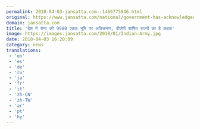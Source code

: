 ```yaml
---
permalink: 2018-04-03-jansatta.com--1466775946.html
original: https://www.jansatta.com/national/government-has-acknowledged-that-encroachments-on-9980-acres-of-army-in-different-states/620723/
domain: jansatta.com
title: 'देश में सेना की 9980 एकड़ भूमि पर अतिक्रमण, बीजेपी शाषित राज्यों का है कब्जा'
image: https://images.jansatta.com/2018/01/Indian-Army.jpg
date: 2018-04-03 16:20:09
category: news
translations: 
 - 'en'
 - 'es'
 - 'de'
 - 'ru'
 - 'ja'
 - 'fr'
 - 'it'
 - 'zh-CN'
 - 'zh-TW'
 - 'ar'
 - 'pt'
 - 'hy'
---
```


